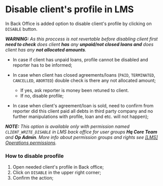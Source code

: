 # Disable client's profile in LMS
In Back Office is added option to disable client's profile by clicking on `DISABLE` button.

***WARNING:*** *As this proccess is not revertable before disabling client first **need to check** does client **has** any **unpaid/not closed loans and** does client has any **not allocated amounts**.*

* In case if client has unpaid loans, profile cannot be disabled and reporter has to be informed;
  
* In case when client has closed agreements/loans (`PAID`, `TERMINATED`, `CANCELLED`, `ABORTED`) double check is there any not allocated amount;
  * If yes, ask reporter is money been retuned to client.
  * If no, disable profile;
    
* In case when client's agreement/loan is sold, need to confirm from reporter did this client paid all debts in third party company and no further manipulations with profile, loan and etc. will not happen);

***NOTE:*** *This option is available only with permission named `CLIENT_WRITE_DISABLE` in LMS back office for user groups **Hq Core Team** and **Op Admin**. More info about permission groups and rights see [[LMS] Operations permissions](https://wiki.sunfinance.group/display/countries/%5BLMS%5D+Operations+permissions).*

### How to disable proofile
1. Open needed client's profile in Back office;
2. Click on `DISABLE` in the upper right corner;
3. Confirm the action;

